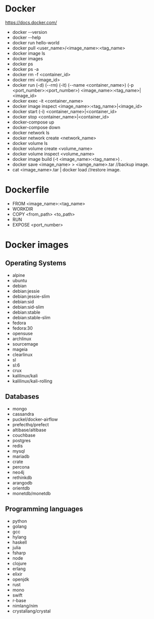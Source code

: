 # Docker
<https://docs.docker.com/>

* docker --version
* docker --help
* docker run hello-world
* docker pull <user_name>/<image_name>:<tag_name>
* docker image ls
* docker images
* docker ps
* docker ps -a
* docker rm -f <container_id>
* docker rmi <image_id>
* docker run (-d) (--rm) (-it) (--name <container_name>) (-p <port_number>:<port_number>) <image_name>:<tag_name>|<image_id>
* docker exec -it <container_name> <command>
* docker image inspect <image_name>:<tag_name>|<image_id>
* docker start (-i) <container_name>|<container_id>
* docker stop <container_name>|<container_id>
* docker-compose up
* docker-compose down
* docker network ls
* docker network create <network_name>
* docker volume ls
* docker volume create <volume_name>
* docker volume inspect <volume_name>
* docker image build (-t <image_name>:<tag_name>) .
* docker save <image_name> > <iamge_name>.tar //backup image.
* cat <image_name>.tar | docker load //restore image.


# Dockerfile

* FROM <image_name>:<tag_name>
* WORKDIR <path>
* COPY <from_path> <to_path>
* RUN <command>
* EXPOSE <port_number>


# Docker images

## Operating Systems
* alpine
* ubuntu
* debian
* debian:jessie
* debian:jessie-slim
* debian:sid
* debian:sid-slim
* debian:stable
* debian:stable-slim
* fedora
* fedora:30
* opensuse
* archlinux
* sourcemage
* mageia
* clearlinux
* sl
* sl:6
* crux
* kalilinux/kali
* kalilinux/kali-rolling

## Databases
* mongo
* cassandra
* puckel/docker-airflow
* prefecthq/prefect
* altibase/altibase
* couchbase
* postgres
* redis
* mysql
* mariadb
* crate
* percona
* neo4j
* rethinkdb
* arangodb
* orientdb
* monetdb/monetdb


## Programming languages
* python
* golang
* gcc
* hylang
* haskell
* julia
* fsharp
* node
* clojure
* erlang
* elixir
* openjdk
* rust
* mono
* swift
* r-base
* nimlang/nim
* crystallang/crystal



